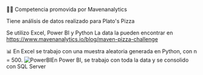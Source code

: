 🍕🍕 Competencia promovida por Mavenanalytics

Tiene análisis de datos realizado para Plato's Pizza

Se utilizo Excel, Power BI y Python
La data la pueden encontrar en https://www.mavenanalytics.io/blog/maven-pizza-challenge 

📊 En Excel se trabajo con una muestra aleatoria generada en Python, con n =  500.
![PowerBI](https://user-images.githubusercontent.com/82233779/203394674-b71bd963-8ebe-412a-9b26-dae6af54bf1d.PNG)En Power BI, se trabajo con toda la data y se consolido con SQL Server
